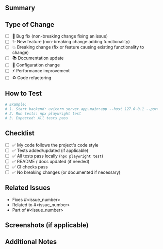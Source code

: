 ## Summary

<!-- Short description of your changes -->

## Type of Change

- [ ] 🐛 Bug fix (non-breaking change fixing an issue)
- [ ] ✨ New feature (non-breaking change adding functionality)
- [ ] 💥 Breaking change (fix or feature causing existing functionality to change)
- [ ] 📚 Documentation update
- [ ] 🔧 Configuration change
- [ ] ⚡ Performance improvement
- [ ] ♻️ Code refactoring

## How to Test

<!-- Steps to reproduce locally -->
```bash
# Example:
# 1. Start backend: uvicorn server.app.main:app --host 127.0.0.1 --port 8000
# 2. Run tests: npx playwright test
# 3. Expected: All tests pass
```

## Checklist

- [ ] ✅ My code follows the project's code style
- [ ] ✅ Tests added/updated (if applicable)
- [ ] ✅ All tests pass locally (`npx playwright test`)
- [ ] ✅ README / docs updated (if needed)
- [ ] ✅ CI checks pass
- [ ] ✅ No breaking changes (or documented if necessary)

## Related Issues

<!-- Link related issues using keywords -->
- Fixes #<issue_number>
- Related to #<issue_number>
- Part of #<issue_number>

## Screenshots (if applicable)

<!-- Add screenshots to help explain your changes -->

## Additional Notes

<!-- Any additional information for reviewers -->